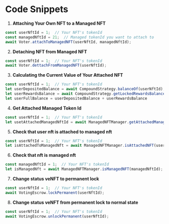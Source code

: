 # Code Snippets
1. **Attaching Your Own NFT to a Managed NFT**
```js
const userNftId = 1;  // Your NFT's tokenId
const managedNftId = 21;  // Managed tokenId you want to attach to
await Voter.attachToManagedNFT(userNftId, managedNftId);
```
2. **Detaching NFT from Managed NFT**
```js
const userNftId = 1;  // Your NFT's tokenId
await Voter.dettachFromManagedNFT(userNftId);
```
3. **Calculating the Current Value of Your Attached NFT**
```js
const userNftId = 1;  // Your NFT's tokenId
let userDepositedBalance = await CompoundStrategy.balanceOf(userNftId);
let userRewardsBalance = await CompoundStrategy.getLockedRewardsBalance(userNftId);
let userFullBalance = userDepositedBalance + userRewardsBalance
```
4. **Get Attached Managed Token Id**
```js
const userNftId = 1;  // Your NFT's tokenId
let usetAttachedManagedNftId = await ManagedNFTManager.getAttachedManagedTokenId(userNftId);
```
5. **Check that user nft is attached to managed nft**
```js
const userNftId = 1;  // Your NFT's tokenId
let isAttachedToManagedNft = await ManagedNFTManager.isAttachedNFT(userNftId);
```
6. **Check that nft is managed nft**
```js
const managedNftId = 1;  // Your NFT's tokenId
let isManagedNft = await ManagedNFTManager.isManagedNFT(managedNftId);
```

7. **Change status veNFT to permanent lock**
```js
const userNftId = 1;  // Your NFT's tokenId
await VotingEscrow.lockPermanent(userNftId);
```

8. **Change status veNFT from permanent lock to normal state**
```js
const userNftId = 1;  // Your NFT's tokenId
await VotingEscrow.unlockPermanent(userNftId);
```
